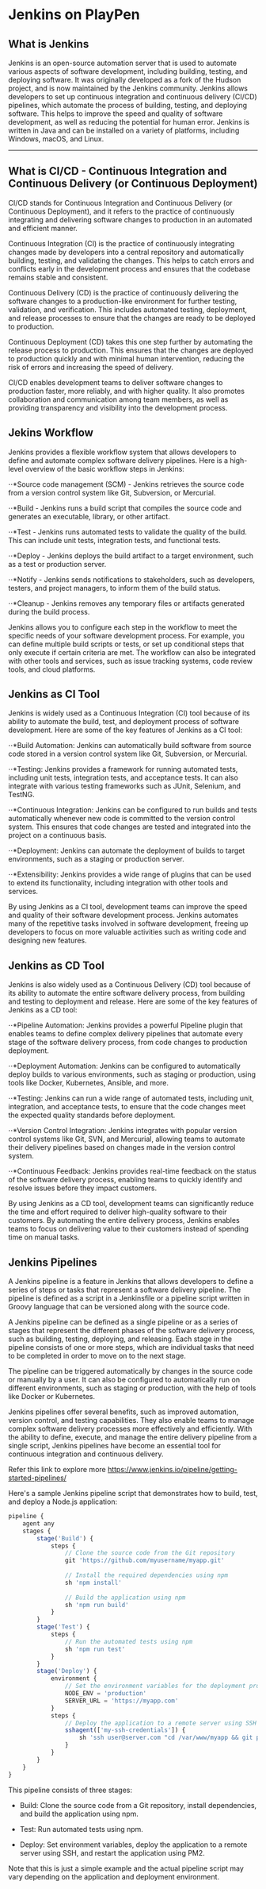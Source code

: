 # Jenkins on PlayPen 

## What is Jenkins 

Jenkins is an open-source automation server that is used to automate various aspects of software development, including building, testing, and deploying software. It was originally developed as a fork of the Hudson project, and is now maintained by the Jenkins community. Jenkins allows developers to set up continuous integration and continuous delivery (CI/CD) pipelines, which automate the process of building, testing, and deploying software. This helps to improve the speed and quality of software development, as well as reducing the potential for human error. Jenkins is written in Java and can be installed on a variety of platforms, including Windows, macOS, and Linux.
___

## What is CI/CD - Continuous Integration and Continuous Delivery (or Continuous Deployment)

CI/CD stands for Continuous Integration and Continuous Delivery (or Continuous Deployment), and it refers to the practice of continuously integrating and delivering software changes to production in an automated and efficient manner.

Continuous Integration (CI) is the practice of continuously integrating changes made by developers into a central repository and automatically building, testing, and validating the changes. This helps to catch errors and conflicts early in the development process and ensures that the codebase remains stable and consistent.

Continuous Delivery (CD) is the practice of continuously delivering the software changes to a production-like environment for further testing, validation, and verification. This includes automated testing, deployment, and release processes to ensure that the changes are ready to be deployed to production.

Continuous Deployment (CD) takes this one step further by automating the release process to production. This ensures that the changes are deployed to production quickly and with minimal human intervention, reducing the risk of errors and increasing the speed of delivery.

CI/CD enables development teams to deliver software changes to production faster, more reliably, and with higher quality. It also promotes collaboration and communication among team members, as well as providing transparency and visibility into the development process.


## Jekins Workflow 

Jenkins provides a flexible workflow system that allows developers to define and automate complex software delivery pipelines. Here is a high-level overview of the basic workflow steps in Jenkins:

⋅⋅*Source code management (SCM) - Jenkins retrieves the source code from a version control system like Git, Subversion, or Mercurial.

⋅⋅*Build - Jenkins runs a build script that compiles the source code and generates an executable, library, or other artifact.

⋅⋅*Test - Jenkins runs automated tests to validate the quality of the build. This can include unit tests, integration tests, and functional tests.

⋅⋅*Deploy - Jenkins deploys the build artifact to a target environment, such as a test or production server.

⋅⋅*Notify - Jenkins sends notifications to stakeholders, such as developers, testers, and project managers, to inform them of the build status.

⋅⋅*Cleanup - Jenkins removes any temporary files or artifacts generated during the build process.

Jenkins allows you to configure each step in the workflow to meet the specific needs of your software development process. For example, you can define multiple build scripts or tests, or set up conditional steps that only execute if certain criteria are met. The workflow can also be integrated with other tools and services, such as issue tracking systems, code review tools, and cloud platforms.


## Jenkins as CI Tool

Jenkins is widely used as a Continuous Integration (CI) tool because of its ability to automate the build, test, and deployment process of software development. Here are some of the key features of Jenkins as a CI tool:

⋅⋅*Build Automation: Jenkins can automatically build software from source code stored in a version control system like Git, Subversion, or Mercurial.

⋅⋅*Testing: Jenkins provides a framework for running automated tests, including unit tests, integration tests, and acceptance tests. It can also integrate with various testing frameworks such as JUnit, Selenium, and TestNG.

⋅⋅*Continuous Integration: Jenkins can be configured to run builds and tests automatically whenever new code is committed to the version control system. This ensures that code changes are tested and integrated into the project on a continuous basis.

⋅⋅*Deployment: Jenkins can automate the deployment of builds to target environments, such as a staging or production server.

⋅⋅*Extensibility: Jenkins provides a wide range of plugins that can be used to extend its functionality, including integration with other tools and services.

By using Jenkins as a CI tool, development teams can improve the speed and quality of their software development process. Jenkins automates many of the repetitive tasks involved in software development, freeing up developers to focus on more valuable activities such as writing code and designing new features.


## Jenkins as CD Tool 

Jenkins is also widely used as a Continuous Delivery (CD) tool because of its ability to automate the entire software delivery process, from building and testing to deployment and release. Here are some of the key features of Jenkins as a CD tool:

⋅⋅*Pipeline Automation: Jenkins provides a powerful Pipeline plugin that enables teams to define complex delivery pipelines that automate every stage of the software delivery process, from code changes to production deployment.

⋅⋅*Deployment Automation: Jenkins can be configured to automatically deploy builds to various environments, such as staging or production, using tools like Docker, Kubernetes, Ansible, and more.

⋅⋅*Testing: Jenkins can run a wide range of automated tests, including unit, integration, and acceptance tests, to ensure that the code changes meet the expected quality standards before deployment.

⋅⋅*Version Control Integration: Jenkins integrates with popular version control systems like Git, SVN, and Mercurial, allowing teams to automate their delivery pipelines based on changes made in the version control system.

⋅⋅*Continuous Feedback: Jenkins provides real-time feedback on the status of the software delivery process, enabling teams to quickly identify and resolve issues before they impact customers.

By using Jenkins as a CD tool, development teams can significantly reduce the time and effort required to deliver high-quality software to their customers. By automating the entire delivery process, Jenkins enables teams to focus on delivering value to their customers instead of spending time on manual tasks.


## Jenkins Pipelines

A Jenkins pipeline is a feature in Jenkins that allows developers to define a series of steps or tasks that represent a software delivery pipeline. The pipeline is defined as a script in a Jenkinsfile or a pipeline script written in Groovy language that can be versioned along with the source code.

A Jenkins pipeline can be defined as a single pipeline or as a series of stages that represent the different phases of the software delivery process, such as building, testing, deploying, and releasing. Each stage in the pipeline consists of one or more steps, which are individual tasks that need to be completed in order to move on to the next stage.

The pipeline can be triggered automatically by changes in the source code or manually by a user. It can also be configured to automatically run on different environments, such as staging or production, with the help of tools like Docker or Kubernetes.

Jenkins pipelines offer several benefits, such as improved automation, version control, and testing capabilities. They also enable teams to manage complex software delivery processes more effectively and efficiently. With the ability to define, execute, and manage the entire delivery pipeline from a single script, Jenkins pipelines have become an essential tool for continuous integration and continuous delivery.

Refer this link to explore more  https://www.jenkins.io/pipeline/getting-started-pipelines/ 


Here's a sample Jenkins pipeline script that demonstrates how to build, test, and deploy a Node.js application:

```typescript
pipeline {
    agent any
    stages {
        stage('Build') {
            steps {
                // Clone the source code from the Git repository
                git 'https://github.com/myusername/myapp.git'
                
                // Install the required dependencies using npm
                sh 'npm install'
                
                // Build the application using npm
                sh 'npm run build'
            }
        }
        stage('Test') {
            steps {
                // Run the automated tests using npm
                sh 'npm run test'
            }
        }
        stage('Deploy') {
            environment {
                // Set the environment variables for the deployment process
                NODE_ENV = 'production'
                SERVER_URL = 'https://myapp.com'
            }
            steps {
                // Deploy the application to a remote server using SSH
                sshagent(['my-ssh-credentials']) {
                    sh 'ssh user@server.com "cd /var/www/myapp && git pull && npm install && pm2 restart myapp"'
                }
            }
        }
    }
}

```

This pipeline consists of three stages:

* Build: Clone the source code from a Git repository, install dependencies, and build the application using npm.

* Test: Run automated tests using npm.

* Deploy: Set environment variables, deploy the application to a remote server using SSH, and restart the application using PM2.

Note that this is just a simple example and the actual pipeline script may vary depending on the application and deployment environment.